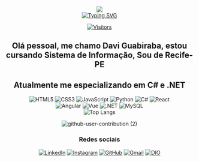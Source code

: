 <div align="center">
<img src="https://www.tnpconsultants.com/wp-content/uploads/2023/11/Sans-titre-1000x300.png"> <br>
<a href="https://git.io/typing-svg"><img src="https://readme-typing-svg.demolab.com?font=Fira+Code&weight=40&size=40&duration=3050&pause=100&center=falso&vCenter=falso&repeat=verdadeiro&random=falso&width=700&height=200&lines=Bem+vindos+ao+meu+Perfil+!!!" alt="Typing SVG" /></a>

[![Visitors](https://api.visitorbadge.io/api/visitors?path=https%3A%2F%2Fgithub.com%2FDGuabiraba&label=Visitantes&labelColor=%23697689&countColor=%232ccce4)](https://visitorbadge.io/status?path=https%3A%2F%2Fgithub.com%2FDGuabiraba)

## Olá pessoal, me chamo Davi Guabiraba, estou cursando Sistema de Informação, Sou de Recife-PE
<h2 alingn="center">  Atualmente me especializando em C# e .NET </h2>






![HTML5](https://img.shields.io/badge/HTML5-E34F26?style=for-the-badge&logo=html5&logoColor=white)
![CSS3](https://img.shields.io/badge/CSS3-1572B6?style=for-the-badge&logo=css3&logoColor=white)
![JavaScript](https://img.shields.io/badge/JavaScript-F7DF1E?style=for-the-badge&logo=javascript&logoColor=black)
![Python](https://img.shields.io/badge/python-3670A0?style=for-the-badge&logo=python&logoColor=ffdd54)
![C#](https://img.shields.io/badge/C%23-239120?style=for-the-badge&logo=c-sharp&logoColor=white)
![React](https://img.shields.io/badge/React-20232A?style=for-the-badge&logo=react&logoColor=61DAFB)<br>
![Angular](https://img.shields.io/badge/Angular-DD0031?style=for-the-badge&logo=angular&logoColor=white)
![Vue](https://img.shields.io/badge/vuejs-%2335495e.svg?style=for-the-badge&logo=vuedotjs&logoColor=%234FC08D)
![.NET](https://img.shields.io/badge/.NET-5C2D91?style=for-the-badge&logo=.net&logoColor=white)
![MySQL](https://img.shields.io/badge/MySQL-00000F?style=for-the-badge&logo=mysql&logoColor=white)<br>
![Top Langs](https://github-readme-stats-git-masterrstaa-rickstaa.vercel.app/api/top-langs/?username=DGuabiraba&bg_color=000&border_color=30A3DC&title_color=E94D5F&text_color=FFF) 









 ![github-user-contribution (2)](https://github.com/user-attachments/assets/13f04d5f-2872-471b-b529-47bedc023bc5)

### Redes sociais

[![LinkedIn](https://img.shields.io/badge/LinkedIn-0077B5?style=for-the-badge&logo=linkedin&logoColor=white)](https://www.linkedin.com/in/davi-guabiraba-b807801b9/)
[![Instagram](https://img.shields.io/badge/-Instagram-%23E4405F?style=for-the-badge&logo=instagram&logoColor=white)](https://www.instagram.com/dguabiraba/)
[![GitHub](https://img.shields.io/badge/GitHub-100000?style=for-the-badge&logo=github&logoColor=white)](https://github.com/DGuabiraba)
[![Gmail](https://img.shields.io/badge/Gmail-333333?style=for-the-badge&logo=gmail&logoColor=red)](mailto:daviguabiraba00@gmail.com)
[![DIO](https://img.shields.io/badge/-%20DIO-0077B5?style=for-the-badge&logo=gitbook&logoColor=white)](https://www.dio.me/users/daviguabiraba00)


 
</div>

